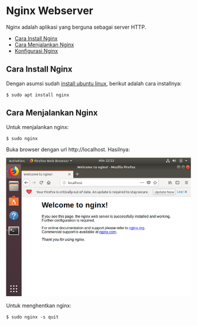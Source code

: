 # Nginx Webserver

Nginx adalah aplikasi yang berguna sebagai server HTTP.

- [Cara Install Nginx](#cara-install-nginx)
- [Cara Menjalankan Nginx](#cara-menjalankan-nginx)
- [Konfigurasi Nginx](#konfigurasi-nginx)

## Cara Install Nginx

Dengan asumsi sudah [install ubuntu linux](linux/readme.md), berikut adalah cara installnya:

```terminal
$ sudo apt install nginx
```

## Cara Menjalankan Nginx

Untuk menjalankan nginx:
```terminal
$ sudo nginx
```

Buka browser dengan url http://localhost. Hasilnya:

![nginx](welcome.png)

Untuk menghentkan nginx:
```terminal
$ sudo nginx -s quit
```

